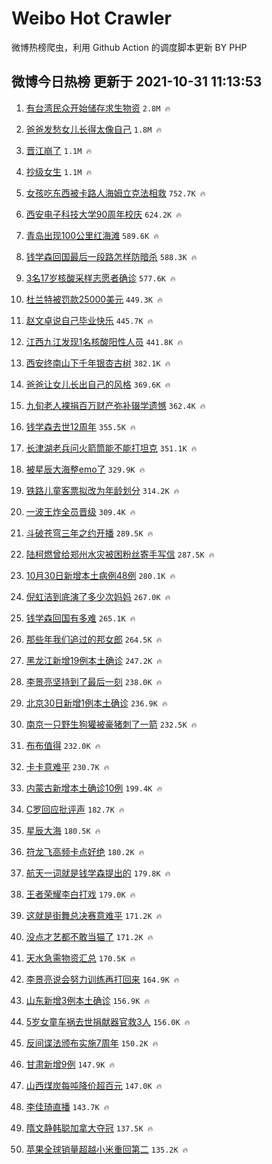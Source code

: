 # Weibo Hot Crawler 



微博热榜爬虫，利用 Github Action 的调度脚本更新 BY PHP 


## 微博今日热榜 更新于 2021-10-31 11:13:53 
1. [有台湾民众开始储存求生物资](https://s.weibo.com/weibo?q=%23%E6%9C%89%E5%8F%B0%E6%B9%BE%E6%B0%91%E4%BC%97%E5%BC%80%E5%A7%8B%E5%82%A8%E5%AD%98%E6%B1%82%E7%94%9F%E7%89%A9%E8%B5%84%23&Refer=top) `2.8M 🔥` 

1. [爸爸发愁女儿长得太像自己](https://s.weibo.com/weibo?q=%23%E7%88%B8%E7%88%B8%E5%8F%91%E6%84%81%E5%A5%B3%E5%84%BF%E9%95%BF%E5%BE%97%E5%A4%AA%E5%83%8F%E8%87%AA%E5%B7%B1%23&Refer=top) `1.8M 🔥` 

1. [晋江崩了](https://s.weibo.com/weibo?q=%23%E6%99%8B%E6%B1%9F%E5%B4%A9%E4%BA%86%23&Refer=top) `1.1M 🔥` 

1. [抄级女生](https://s.weibo.com/weibo?q=%23%E6%8A%84%E7%BA%A7%E5%A5%B3%E7%94%9F%23&Refer=top) `1.1M 🔥` 

1. [女孩吃东西被卡路人海姆立克法相救](https://s.weibo.com/weibo?q=%23%E5%A5%B3%E5%AD%A9%E5%90%83%E4%B8%9C%E8%A5%BF%E8%A2%AB%E5%8D%A1%E8%B7%AF%E4%BA%BA%E6%B5%B7%E5%A7%86%E7%AB%8B%E5%85%8B%E6%B3%95%E7%9B%B8%E6%95%91%23&Refer=top) `752.7K 🔥` 

1. [西安电子科技大学90周年校庆](https://s.weibo.com/weibo?q=%23%E8%A5%BF%E5%AE%89%E7%94%B5%E5%AD%90%E7%A7%91%E6%8A%80%E5%A4%A7%E5%AD%A690%E5%91%A8%E5%B9%B4%E6%A0%A1%E5%BA%86%23&Refer=top) `624.2K 🔥` 

1. [青岛出现100公里红海滩](https://s.weibo.com/weibo?q=%23%E9%9D%92%E5%B2%9B%E5%87%BA%E7%8E%B0100%E5%85%AC%E9%87%8C%E7%BA%A2%E6%B5%B7%E6%BB%A9%23&Refer=top) `589.6K 🔥` 

1. [钱学森回国最后一段路怎样防暗杀](https://s.weibo.com/weibo?q=%23%E9%92%B1%E5%AD%A6%E6%A3%AE%E5%9B%9E%E5%9B%BD%E6%9C%80%E5%90%8E%E4%B8%80%E6%AE%B5%E8%B7%AF%E6%80%8E%E6%A0%B7%E9%98%B2%E6%9A%97%E6%9D%80%23&Refer=top) `588.3K 🔥` 

1. [3名17岁核酸采样志愿者确诊](https://s.weibo.com/weibo?q=%233%E5%90%8D17%E5%B2%81%E6%A0%B8%E9%85%B8%E9%87%87%E6%A0%B7%E5%BF%97%E6%84%BF%E8%80%85%E7%A1%AE%E8%AF%8A%23&Refer=top) `577.6K 🔥` 

1. [杜兰特被罚款25000美元](https://s.weibo.com/weibo?q=%23%E6%9D%9C%E5%85%B0%E7%89%B9%E8%A2%AB%E7%BD%9A%E6%AC%BE25000%E7%BE%8E%E5%85%83%23&Refer=top) `449.3K 🔥` 

1. [赵文卓说自己毕业快乐](https://s.weibo.com/weibo?q=%23%E8%B5%B5%E6%96%87%E5%8D%93%E8%AF%B4%E8%87%AA%E5%B7%B1%E6%AF%95%E4%B8%9A%E5%BF%AB%E4%B9%90%23&Refer=top) `445.7K 🔥` 

1. [江西九江发现1名核酸阳性人员](https://s.weibo.com/weibo?q=%23%E6%B1%9F%E8%A5%BF%E4%B9%9D%E6%B1%9F%E5%8F%91%E7%8E%B01%E5%90%8D%E6%A0%B8%E9%85%B8%E9%98%B3%E6%80%A7%E4%BA%BA%E5%91%98%23&Refer=top) `441.8K 🔥` 

1. [西安终南山下千年银杏古树](https://s.weibo.com/weibo?q=%23%E8%A5%BF%E5%AE%89%E7%BB%88%E5%8D%97%E5%B1%B1%E4%B8%8B%E5%8D%83%E5%B9%B4%E9%93%B6%E6%9D%8F%E5%8F%A4%E6%A0%91%23&Refer=top) `382.1K 🔥` 

1. [爸爸让女儿长出自己的风格](https://s.weibo.com/weibo?q=%23%E7%88%B8%E7%88%B8%E8%AE%A9%E5%A5%B3%E5%84%BF%E9%95%BF%E5%87%BA%E8%87%AA%E5%B7%B1%E7%9A%84%E9%A3%8E%E6%A0%BC%23&Refer=top) `369.6K 🔥` 

1. [九旬老人裸捐百万财产弥补辍学遗憾](https://s.weibo.com/weibo?q=%23%E4%B9%9D%E6%97%AC%E8%80%81%E4%BA%BA%E8%A3%B8%E6%8D%90%E7%99%BE%E4%B8%87%E8%B4%A2%E4%BA%A7%E5%BC%A5%E8%A1%A5%E8%BE%8D%E5%AD%A6%E9%81%97%E6%86%BE%23&Refer=top) `362.4K 🔥` 

1. [钱学森去世12周年](https://s.weibo.com/weibo?q=%23%E9%92%B1%E5%AD%A6%E6%A3%AE%E5%8E%BB%E4%B8%9612%E5%91%A8%E5%B9%B4%23&Refer=top) `355.5K 🔥` 

1. [长津湖老兵问火箭筒能不能打坦克](https://s.weibo.com/weibo?q=%23%E9%95%BF%E6%B4%A5%E6%B9%96%E8%80%81%E5%85%B5%E9%97%AE%E7%81%AB%E7%AE%AD%E7%AD%92%E8%83%BD%E4%B8%8D%E8%83%BD%E6%89%93%E5%9D%A6%E5%85%8B%23&Refer=top) `351.1K 🔥` 

1. [被星辰大海整emo了](https://s.weibo.com/weibo?q=%23%E8%A2%AB%E6%98%9F%E8%BE%B0%E5%A4%A7%E6%B5%B7%E6%95%B4emo%E4%BA%86%23&Refer=top) `329.9K 🔥` 

1. [铁路儿童客票拟改为年龄划分](https://s.weibo.com/weibo?q=%23%E9%93%81%E8%B7%AF%E5%84%BF%E7%AB%A5%E5%AE%A2%E7%A5%A8%E6%8B%9F%E6%94%B9%E4%B8%BA%E5%B9%B4%E9%BE%84%E5%88%92%E5%88%86%23&Refer=top) `314.2K 🔥` 

1. [一波王炸全员晋级](https://s.weibo.com/weibo?q=%23%E4%B8%80%E6%B3%A2%E7%8E%8B%E7%82%B8%E5%85%A8%E5%91%98%E6%99%8B%E7%BA%A7%23&Refer=top) `309.4K 🔥` 

1. [斗破苍穹三年之约开播](https://s.weibo.com/weibo?q=%23%E6%96%97%E7%A0%B4%E8%8B%8D%E7%A9%B9%E4%B8%89%E5%B9%B4%E4%B9%8B%E7%BA%A6%E5%BC%80%E6%92%AD%23&Refer=top) `289.5K 🔥` 

1. [陆柯燃曾给郑州水灾被困粉丝寄手写信](https://s.weibo.com/weibo?q=%23%E9%99%86%E6%9F%AF%E7%87%83%E6%9B%BE%E7%BB%99%E9%83%91%E5%B7%9E%E6%B0%B4%E7%81%BE%E8%A2%AB%E5%9B%B0%E7%B2%89%E4%B8%9D%E5%AF%84%E6%89%8B%E5%86%99%E4%BF%A1%23&Refer=top) `287.5K 🔥` 

1. [10月30日新增本土病例48例](https://s.weibo.com/weibo?q=%2310%E6%9C%8830%E6%97%A5%E6%96%B0%E5%A2%9E%E6%9C%AC%E5%9C%9F%E7%97%85%E4%BE%8B48%E4%BE%8B%23&Refer=top) `280.1K 🔥` 

1. [倪虹洁到底演了多少次妈妈](https://s.weibo.com/weibo?q=%23%E5%80%AA%E8%99%B9%E6%B4%81%E5%88%B0%E5%BA%95%E6%BC%94%E4%BA%86%E5%A4%9A%E5%B0%91%E6%AC%A1%E5%A6%88%E5%A6%88%23&Refer=top) `267.0K 🔥` 

1. [钱学森回国有多难](https://s.weibo.com/weibo?q=%23%E9%92%B1%E5%AD%A6%E6%A3%AE%E5%9B%9E%E5%9B%BD%E6%9C%89%E5%A4%9A%E9%9A%BE%23&Refer=top) `265.1K 🔥` 

1. [那些年我们追过的邦女郎](https://s.weibo.com/weibo?q=%23%E9%82%A3%E4%BA%9B%E5%B9%B4%E6%88%91%E4%BB%AC%E8%BF%BD%E8%BF%87%E7%9A%84%E9%82%A6%E5%A5%B3%E9%83%8E%23&Refer=top) `264.5K 🔥` 

1. [黑龙江新增19例本土确诊](https://s.weibo.com/weibo?q=%23%E9%BB%91%E9%BE%99%E6%B1%9F%E6%96%B0%E5%A2%9E19%E4%BE%8B%E6%9C%AC%E5%9C%9F%E7%A1%AE%E8%AF%8A%23&Refer=top) `247.2K 🔥` 

1. [李景亮坚持到了最后一刻](https://s.weibo.com/weibo?q=%23%E6%9D%8E%E6%99%AF%E4%BA%AE%E5%9D%9A%E6%8C%81%E5%88%B0%E4%BA%86%E6%9C%80%E5%90%8E%E4%B8%80%E5%88%BB%23&Refer=top) `238.0K 🔥` 

1. [北京30日新增1例本土确诊](https://s.weibo.com/weibo?q=%23%E5%8C%97%E4%BA%AC30%E6%97%A5%E6%96%B0%E5%A2%9E1%E4%BE%8B%E6%9C%AC%E5%9C%9F%E7%A1%AE%E8%AF%8A%23&Refer=top) `236.9K 🔥` 

1. [南京一只野生狗獾被豪猪刺了一箭](https://s.weibo.com/weibo?q=%23%E5%8D%97%E4%BA%AC%E4%B8%80%E5%8F%AA%E9%87%8E%E7%94%9F%E7%8B%97%E7%8D%BE%E8%A2%AB%E8%B1%AA%E7%8C%AA%E5%88%BA%E4%BA%86%E4%B8%80%E7%AE%AD%23&Refer=top) `232.5K 🔥` 

1. [布布值得](https://s.weibo.com/weibo?q=%23%E5%B8%83%E5%B8%83%E5%80%BC%E5%BE%97%23&Refer=top) `232.0K 🔥` 

1. [卡卡意难平](https://s.weibo.com/weibo?q=%23%E5%8D%A1%E5%8D%A1%E6%84%8F%E9%9A%BE%E5%B9%B3%23&Refer=top) `230.7K 🔥` 

1. [内蒙古新增本土确诊10例](https://s.weibo.com/weibo?q=%23%E5%86%85%E8%92%99%E5%8F%A4%E6%96%B0%E5%A2%9E%E6%9C%AC%E5%9C%9F%E7%A1%AE%E8%AF%8A10%E4%BE%8B%23&Refer=top) `199.4K 🔥` 

1. [C罗回应批评声](https://s.weibo.com/weibo?q=%23C%E7%BD%97%E5%9B%9E%E5%BA%94%E6%89%B9%E8%AF%84%E5%A3%B0%23&Refer=top) `182.7K 🔥` 

1. [星辰大海](https://s.weibo.com/weibo?q=%E6%98%9F%E8%BE%B0%E5%A4%A7%E6%B5%B7&Refer=top) `180.5K 🔥` 

1. [符龙飞高频卡点好绝](https://s.weibo.com/weibo?q=%23%E7%AC%A6%E9%BE%99%E9%A3%9E%E9%AB%98%E9%A2%91%E5%8D%A1%E7%82%B9%E5%A5%BD%E7%BB%9D%23&Refer=top) `180.2K 🔥` 

1. [航天一词就是钱学森提出的](https://s.weibo.com/weibo?q=%23%E8%88%AA%E5%A4%A9%E4%B8%80%E8%AF%8D%E5%B0%B1%E6%98%AF%E9%92%B1%E5%AD%A6%E6%A3%AE%E6%8F%90%E5%87%BA%E7%9A%84%23&Refer=top) `179.8K 🔥` 

1. [王者荣耀李白打戏](https://s.weibo.com/weibo?q=%23%E7%8E%8B%E8%80%85%E8%8D%A3%E8%80%80%E6%9D%8E%E7%99%BD%E6%89%93%E6%88%8F%23&Refer=top) `179.0K 🔥` 

1. [这就是街舞总决赛意难平](https://s.weibo.com/weibo?q=%23%E8%BF%99%E5%B0%B1%E6%98%AF%E8%A1%97%E8%88%9E%E6%80%BB%E5%86%B3%E8%B5%9B%E6%84%8F%E9%9A%BE%E5%B9%B3%23&Refer=top) `171.2K 🔥` 

1. [没点才艺都不敢当猫了](https://s.weibo.com/weibo?q=%23%E6%B2%A1%E7%82%B9%E6%89%8D%E8%89%BA%E9%83%BD%E4%B8%8D%E6%95%A2%E5%BD%93%E7%8C%AB%E4%BA%86%23&Refer=top) `171.2K 🔥` 

1. [天水急需物资汇总](https://s.weibo.com/weibo?q=%23%E5%A4%A9%E6%B0%B4%E6%80%A5%E9%9C%80%E7%89%A9%E8%B5%84%E6%B1%87%E6%80%BB%23&Refer=top) `170.5K 🔥` 

1. [李景亮说会努力训练再打回来](https://s.weibo.com/weibo?q=%23%E6%9D%8E%E6%99%AF%E4%BA%AE%E8%AF%B4%E4%BC%9A%E5%8A%AA%E5%8A%9B%E8%AE%AD%E7%BB%83%E5%86%8D%E6%89%93%E5%9B%9E%E6%9D%A5%23&Refer=top) `164.9K 🔥` 

1. [山东新增3例本土确诊](https://s.weibo.com/weibo?q=%23%E5%B1%B1%E4%B8%9C%E6%96%B0%E5%A2%9E3%E4%BE%8B%E6%9C%AC%E5%9C%9F%E7%A1%AE%E8%AF%8A%23&Refer=top) `156.9K 🔥` 

1. [5岁女童车祸去世捐献器官救3人](https://s.weibo.com/weibo?q=%235%E5%B2%81%E5%A5%B3%E7%AB%A5%E8%BD%A6%E7%A5%B8%E5%8E%BB%E4%B8%96%E6%8D%90%E7%8C%AE%E5%99%A8%E5%AE%98%E6%95%913%E4%BA%BA%23&Refer=top) `156.0K 🔥` 

1. [反间谍法颁布实施7周年](https://s.weibo.com/weibo?q=%23%E5%8F%8D%E9%97%B4%E8%B0%8D%E6%B3%95%E9%A2%81%E5%B8%83%E5%AE%9E%E6%96%BD7%E5%91%A8%E5%B9%B4%23&Refer=top) `150.2K 🔥` 

1. [甘肃新增9例](https://s.weibo.com/weibo?q=%23%E7%94%98%E8%82%83%E6%96%B0%E5%A2%9E9%E4%BE%8B%23&Refer=top) `147.9K 🔥` 

1. [山西煤炭每吨降价超百元](https://s.weibo.com/weibo?q=%23%E5%B1%B1%E8%A5%BF%E7%85%A4%E7%82%AD%E6%AF%8F%E5%90%A8%E9%99%8D%E4%BB%B7%E8%B6%85%E7%99%BE%E5%85%83%23&Refer=top) `147.0K 🔥` 

1. [李佳琦直播](https://s.weibo.com/weibo?q=%23%E6%9D%8E%E4%BD%B3%E7%90%A6%E7%9B%B4%E6%92%AD%23&Refer=top) `143.7K 🔥` 

1. [隋文静韩聪加拿大夺冠](https://s.weibo.com/weibo?q=%23%E9%9A%8B%E6%96%87%E9%9D%99%E9%9F%A9%E8%81%AA%E5%8A%A0%E6%8B%BF%E5%A4%A7%E5%A4%BA%E5%86%A0%23&Refer=top) `137.5K 🔥` 

1. [苹果全球销量超越小米重回第二](https://s.weibo.com/weibo?q=%23%E8%8B%B9%E6%9E%9C%E5%85%A8%E7%90%83%E9%94%80%E9%87%8F%E8%B6%85%E8%B6%8A%E5%B0%8F%E7%B1%B3%E9%87%8D%E5%9B%9E%E7%AC%AC%E4%BA%8C%23&Refer=top) `135.2K 🔥` 

